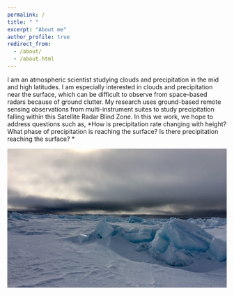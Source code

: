 ```yaml
---
permalink: /
title: " "
excerpt: "About me"
author_profile: true
redirect_from: 
  - /about/
  - /about.html
---
```


I am an atmospheric scientist studying clouds and precipitation in the mid and high latitudes. I am especially interested in clouds and precipitation near the surface, which can be difficult to observe from space-based radars because of ground clutter. My research uses ground-based remote sensing observations from multi-instrument suites to study precipitation falling within this Satellite Radar Blind Zone. In this we work, we hope to address questions such as, *How is precipitation rate changing with height? What phase of precipitation is reaching the surface? Is there precipitation reaching the surface? *

![Editing a markdown file for a talk](/images/fast_ice.png)
